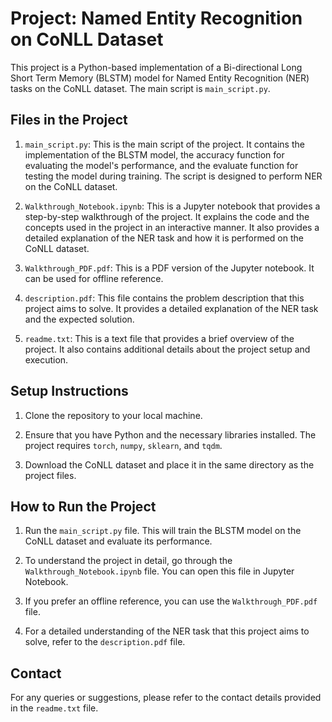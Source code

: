 # Project: Named Entity Recognition on CoNLL Dataset

This project is a Python-based implementation of a Bi-directional Long Short Term Memory (BLSTM) model for Named Entity Recognition (NER) tasks on the CoNLL dataset. The main script is `main_script.py`.

## Files in the Project

1. `main_script.py`: This is the main script of the project. It contains the implementation of the BLSTM model, the accuracy function for evaluating the model's performance, and the evaluate function for testing the model during training. The script is designed to perform NER on the CoNLL dataset.

2. `Walkthrough_Notebook.ipynb`: This is a Jupyter notebook that provides a step-by-step walkthrough of the project. It explains the code and the concepts used in the project in an interactive manner. It also provides a detailed explanation of the NER task and how it is performed on the CoNLL dataset.

3. `Walkthrough_PDF.pdf`: This is a PDF version of the Jupyter notebook. It can be used for offline reference.

4. `description.pdf`: This file contains the problem description that this project aims to solve. It provides a detailed explanation of the NER task and the expected solution.

5. `readme.txt`: This is a text file that provides a brief overview of the project. It also contains additional details about the project setup and execution.

## Setup Instructions

1. Clone the repository to your local machine.

2. Ensure that you have Python and the necessary libraries installed. The project requires `torch`, `numpy`, `sklearn`, and `tqdm`.

3. Download the CoNLL dataset and place it in the same directory as the project files.

## How to Run the Project

1. Run the `main_script.py` file. This will train the BLSTM model on the CoNLL dataset and evaluate its performance.

2. To understand the project in detail, go through the `Walkthrough_Notebook.ipynb` file. You can open this file in Jupyter Notebook.

3. If you prefer an offline reference, you can use the `Walkthrough_PDF.pdf` file.

4. For a detailed understanding of the NER task that this project aims to solve, refer to the `description.pdf` file.

## Contact

For any queries or suggestions, please refer to the contact details provided in the `readme.txt` file.
